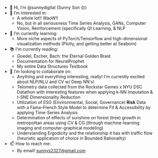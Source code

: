 - 👋 Hi, I’m @sunnydigital (Sunny Son 🌞)
- 👀 I’m interested in:
    - A whole lot!! WaoW!!
    - No, but in all seriousness Time Series Analysis, GANs, Computer Vision, Reinforcement (specifically Q) Learning, & NLP
- 🌱 I’m currently learning:
    - More niche aspects of PyTorch/Tensorflow and high-dimensional visualization methods (Plotly, and getting better at Seaborn)
- 📚 I'm currently reading:
    - Goedel, Escher, Bach: the Eternal Golden Braid
    - Documentation for NeuralProphet
    - My entire Data Structures Textbook
- 💞️ I’m looking to collaborate on:
    - Anything and everything interesting, really! I'm currently excited about NLP/NLU and CV w/ Deep NN's!
    - Telometry data collected from the Rockstar Games x NYU DSC Datathon with interesting features when applying k-NN Imputation & t-SNE Dimensionality Reduction
    - Utilization of ESG (Environmental, Social, Governance) **Risk** Data with a Fama-French Style Model to determine Fit & Accessibility by applying Time-Series Analysis
    - Determination of effects of sunshine on forest (tree) growth in metropolitan areas using CV & CG (through machine-learning imaging and computer-graphical modeling)
    - Understanding Ergodicity and the relationship it has with traffic flow (heuristic application of choice in Bounded Rationality)
- 📫 How to reach me:
    - By email! sunnys2327@gmail.com

<!---
sunnydigital/sunnydigital is a ✨ special ✨ repository because its `README.md` (this file) appears on your GitHub profile.
You can click the Preview link to take a look at your changes.
--->
